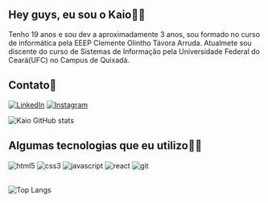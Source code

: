 
## Hey guys, eu sou o Kaio👋🤓
Tenho 19 anos e sou dev a aproximadamente 3 anos, sou formado no curso de informática pela EEEP Clemente Olintho Távora Arruda. Atualmete sou discente do curso de Sistemas de Informação pela Universidade Federal do Ceará(UFC) no Campus de Quixadá.

## Contato📱

[![LinkedIn](https://img.shields.io/badge/LinkedIn-0077B5?style=for-the-badge&logo=linkedin&logoColor=white)](https://www.linkedin.com/in/kaio-davidson-a95607242)
[![Instagram](https://img.shields.io/badge/Instagram-E4405F?style=for-the-badge&logo=instagram&logoColor=white)](https://www.instagram.com/kaio.dvsnz/)

![Kaio GitHub stats](https://github-readme-stats.vercel.app/api?username=DevKaioD&show_icons=true&theme=dark)

## Algumas tecnologias que eu utilizo👨‍💻

<div style="display: inline_block">
<img align="center" alt="html5" src="https://img.shields.io/badge/HTML5-E34F26?style=for-the-badge&logo=html5&logoColor=white" />
<img align="center" alt="css3" src="https://img.shields.io/badge/CSS3-1572B6?style=for-the-badge&logo=css3&logoColor=white" />
<img align="center" alt="javascript" src="https://img.shields.io/badge/JavaScript-F7DF1E?style=for-the-badge&logo=javascript&logoColor=black" />
<img align="center" alt="react" src="https://img.shields.io/badge/React-20232A?style=for-the-badge&logo=react&logoColor=61DAFB" />
<img align="center" alt="git" src="https://img.shields.io/badge/GIT-E44C30?style=for-the-badge&logo=git&logoColor=white" />
</div></br>

![Top Langs](https://github-readme-stats.vercel.app/api/top-langs/?username=DevKaioD&hide_progress=true&theme=dark)
